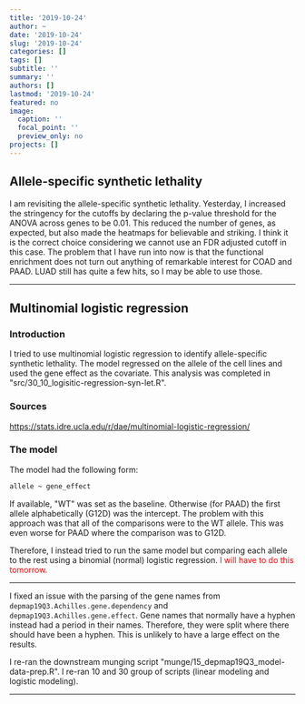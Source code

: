 ```yaml
---
title: '2019-10-24'
author: ~
date: '2019-10-24'
slug: '2019-10-24'
categories: []
tags: []
subtitle: ''
summary: ''
authors: []
lastmod: '2019-10-24'
featured: no
image:
  caption: ''
  focal_point: ''
  preview_only: no
projects: []
---
```



## Allele-specific synthetic lethality

I am revisiting the allele-specific synthetic lethality.
Yesterday, I increased the stringency for the cutoffs by declaring the p-value threshold for the ANOVA across genes to be 0.01.
This reduced the number of genes, as expected, but also made the heatmaps for believable and striking.
I think it is the correct choice considering we cannot use an FDR adjusted cutoff in this case.
The problem that I have run into now is that the functional enrichment does not turn out anything of remarkable interest for COAD and PAAD.
LUAD still has quite a few hits, so I may be able to use those.


---

## Multinomial logistic regression

### Introduction

I tried to use multinomial logistic regression to identify allele-specific synthetic lethality.
The model regressed on the allele of the cell lines and used the gene effect as the covariate.
This analysis was completed in "src/30_10_logisitic-regression-syn-let.R".

### Sources

https://stats.idre.ucla.edu/r/dae/multinomial-logistic-regression/


### The model

The model had the following form:

```txt
allele ~ gene_effect
```

If available, "WT" was set as the baseline.
Otherwise (for PAAD) the first allele alphabetically (G12D) was the intercept.
The problem with this approach was that all of the comparisons were to the WT allele.
This was even worse for PAAD where the comparison was to G12D.

Therefore, I instead tried to run the same model but comparing each allele to the rest using a binomial (normal) logistic regression.
<font color="red">I will have to do this tomorrow.</font>


---

I fixed an issue with the parsing of the gene names from `depmap19Q3.Achilles.gene.dependency` and `depmap19Q3.Achilles.gene.effect`.
Gene names that normally have a hyphen instead had a period in their names.
Therefore, they were split where there should have been a hyphen.
This is unlikely to have a large effect on the results.

I re-ran the downstream munging script "munge/15_depmap19Q3_model-data-prep.R".
I re-ran 10 and 30 group of scripts (linear modeling and logistic modeling).

---